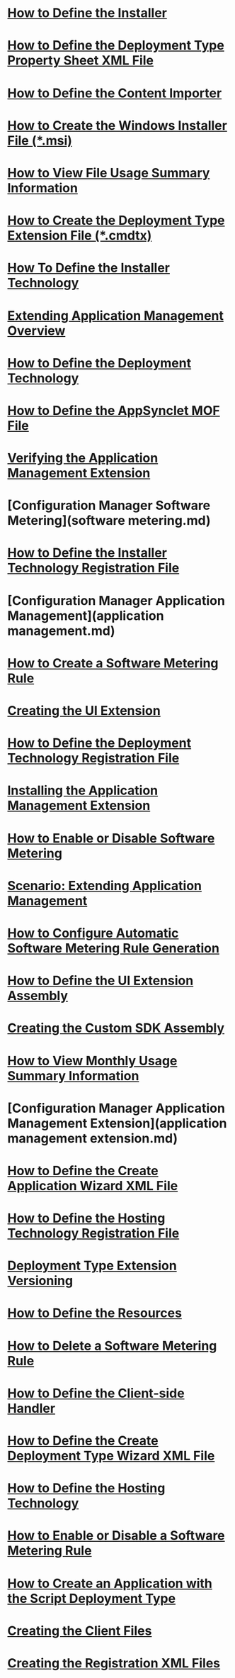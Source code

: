 # [How to Define the Installer](how-to-define-the-installer.md)
# [How to Define the Deployment Type Property Sheet XML File](how-to-define-the-deployment-type-property-sheet-xml-file.md)
# [How to Define the Content Importer](how-to-define-the-content-importer.md)
# [How to Create the Windows Installer File (*.msi)](how-to-create-the-windows-installer-file-msi.md)
# [How to View File Usage Summary Information](how-to-view-file-usage-summary-information.md)
# [How to Create the Deployment Type Extension File (*.cmdtx)](how-to-create-the-deployment-type-extension-file-cmdtx.md)
# [How To Define the Installer Technology](how-to-define-the-installer-technology.md)
# [Extending Application Management Overview](extending-application-management-overview.md)
# [How to Define the Deployment Technology](how-to-define-the-deployment-technology.md)
# [How to Define the AppSynclet MOF File](how-to-define-the-appsynclet-mof-file.md)
# [Verifying the Application Management Extension](verifying-the-application-management-extension.md)
# [Configuration Manager Software Metering](software metering.md)
# [How to Define the Installer Technology Registration File](how-to-define-the-installer-technology-registration-file.md)
# [Configuration Manager Application Management](application management.md)
# [How to Create a Software Metering Rule](how-to-create-a-software-metering-rule.md)
# [Creating the UI Extension](creating-the-ui-extension.md)
# [How to Define the Deployment Technology Registration File](how-to-define-the-deployment-technology-registration-file.md)
# [Installing the Application Management Extension](installing-the-application-management-extension.md)
# [How to Enable or Disable Software Metering](how-to-enable-or-disable-software-metering.md)
# [Scenario: Extending Application Management](scenario--extending-application-management.md)
# [How to Configure Automatic Software Metering Rule Generation](how-to-configure-automatic-software-metering-rule-generation.md)
# [How to Define the UI Extension Assembly](how-to-define-the-ui-extension-assembly.md)
# [Creating the Custom SDK Assembly](creating-the-custom-sdk-assembly.md)
# [How to View Monthly Usage Summary Information](how-to-view-monthly-usage-summary-information.md)
# [Configuration Manager Application Management Extension](application management extension.md)
# [How to Define the Create Application Wizard XML File](how-to-define-the-create-application-wizard-xml-file.md)
# [How to Define the Hosting Technology Registration File](how-to-define-the-hosting-technology-registration-file.md)
# [Deployment Type Extension Versioning](deployment-type-extension-versioning.md)
# [How to Define the Resources](how-to-define-the-resources.md)
# [How to Delete a Software Metering Rule](how-to-delete-a-software-metering-rule.md)
# [How to Define the Client-side Handler](how-to-define-the-client-side-handler.md)
# [How to Define the Create Deployment Type Wizard XML File](how-to-define-the-create-deployment-type-wizard-xml-file.md)
# [How to Define the Hosting Technology](how-to-define-the-hosting-technology.md)
# [How to Enable or Disable a Software Metering Rule](how-to-enable-or-disable-a-software-metering-rule.md)
# [How to Create an Application with the Script Deployment Type](how-to-create-an-application-with-the-script-deployment-type.md)
# [Creating the Client Files](creating-the-client-files.md)
# [Creating the Registration XML Files](creating-the-registration-xml-files.md)
